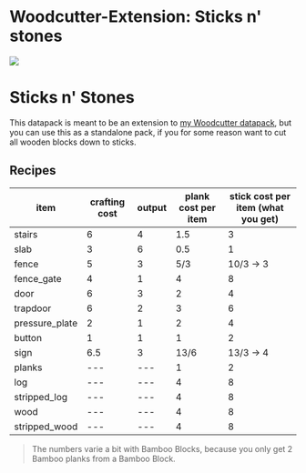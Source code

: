 # Woodcutter-Extension: Sticks n' stones
![](https://cdn-raw.modrinth.com/data/zH1NTUGD/images/85124eaaba2243907ac8ed9473fb417762e1948e.png)

# Sticks n' Stones
This datapack is meant to be an extension to [my Woodcutter datapack](https://github.com/SpeedyNurBesser/woodcutter), but you can use this as a standalone pack, if you for some reason want to cut all wooden blocks down to sticks.

## Recipes

| item | crafting cost | output | plank cost per item | stick cost per item (what you get) |
| --- | --- | --- | --- | --- |
| stairs | 6   | 4   | 1.5 | 3   |
| slab | 3   | 6   | 0.5 | 1   |
| fence | 5   | 3   | 5/3 | 10/3 -> 3 |
| fence_gate | 4   | 1   | 4   | 8   |
| door | 6   | 3   | 2   | 4   |
| trapdoor | 6   | 2   | 3   | 6   |
| pressure_plate | 2   | 1   | 2   | 4   |
| button | 1   | 1   | 1   | 2   |
| sign | 6.5 | 3   | 13/6 | 13/3 -> 4 |
| planks | --- | --- | 1   | 2   |
| log | --- | --- | 4   | 8   |
| stripped_log | --- | --- | 4   | 8   |
| wood | --- | --- | 4   | 8   |
| stripped_wood | --- | --- | 4   | 8  |

> The numbers varie a bit with Bamboo Blocks, because you only get 2 Bamboo planks from a Bamboo Block.
